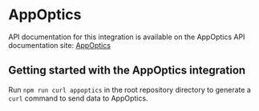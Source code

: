 # AppOptics

API documentation for this integration is available on the AppOptics API documentation site: [AppOptics](https://docs.appoptics.com/api/#create-an-annotation)

## Getting started with the AppOptics integration

Run `npm run curl appoptics` in the root repository directory to generate a `curl` command to send data to AppOptics.
